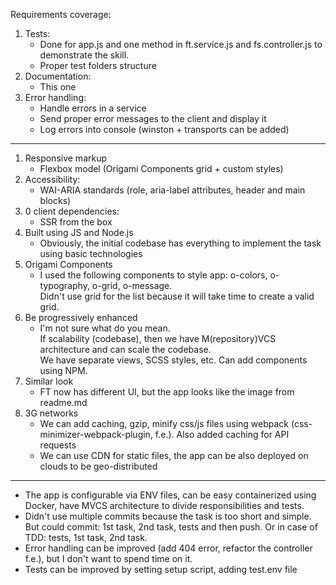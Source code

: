 Requirements coverage:

1. Tests:
    * Done for app.js and one method in ft.service.js and fs.controller.js to demonstrate the skill.
    * Proper test folders structure
2. Documentation:
    * This one
3. Error handling:
    * Handle errors in a service
    * Send proper error messages to the client and display it
    * Log errors into console (winston + transports can be added)

---

1. Responsive markup
    * Flexbox model (Origami Components grid + custom styles)
2. Accessibility:
    * WAI-ARIA standards (role, aria-label attributes, header and main blocks)
3. 0 client dependencies:
    * SSR from the box
4. Built using JS and Node.js
    * Obviously, the initial codebase has everything to implement the task using basic technologies
5. Origami Components
    * I used the following components to style app: o-colors, o-typography, o-grid, o-message. <br>
      Didn't use grid for the list because it will take time to create a valid grid.
6. Be progressively enhanced
    * I'm not sure what do you mean. <br>
      If scalability (codebase), then we have M(repository)VCS architecture and can scale the codebase. <br>
      We have separate views, SCSS styles, etc. Can add components using NPM.
7. Similar look
    * FT now has different UI, but the app looks like the image from readme.md
8. 3G networks
    * We can add caching, gzip, minify css/js files using webpack (css-minimizer-webpack-plugin, f.e.). Also added
      caching for API requests
    * We can use CDN for static files, the app can be also deployed on clouds to be geo-distributed

---

* The app is configurable via ENV files, can be easy containerized using Docker, have MVCS architecture to divide
  responsibilities and tests.
* Didn't use multiple commits because the task is too short and simple. But could commit: 1st task, 2nd task, tests and
  then push. Or in case of TDD: tests, 1st task, 2nd task.
* Error handling can be improved (add 404 error, refactor the controller f.e.), but I don't want to spend time on it.
* Tests can be improved by setting setup script, adding test.env file

